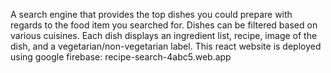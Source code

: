 A search engine that provides the top dishes you could prepare with regards to the food item you searched for. Dishes can be filtered based on various cuisines. Each dish displays an ingredient list, recipe, image of the dish, and a vegetarian/non-vegetarian label. This react website is deployed using google firebase: recipe-search-4abc5.web.app
